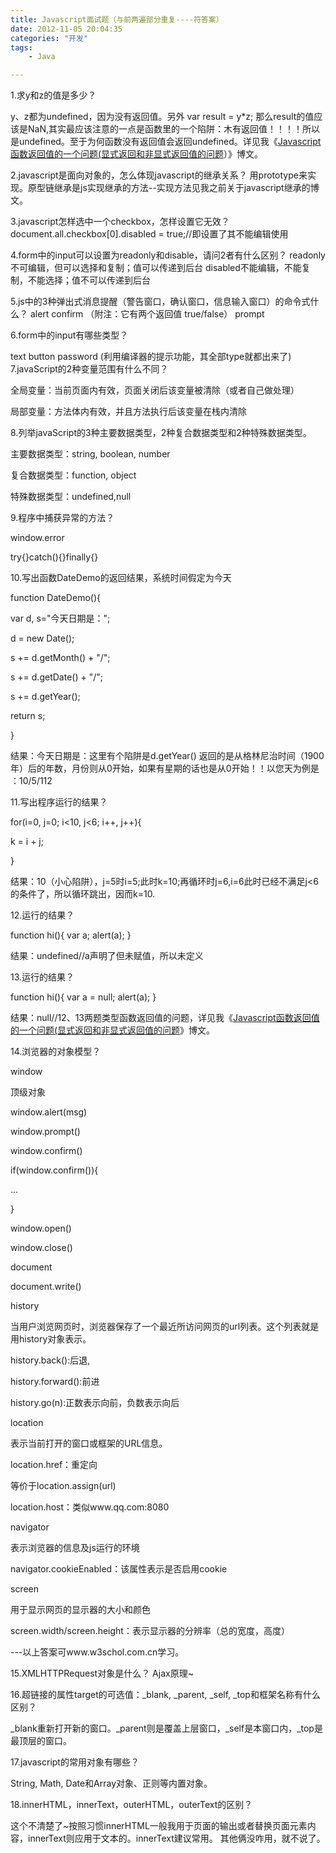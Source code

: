 ```yaml
---
title: Javascript面试题（与前两遍部分重复----符答案）
date: 2012-11-05 20:04:35
categories: "开发"
tags:
	- Java

---
```


1.求y和z的值是多少？
<script type="text/javascript">
var x = 1;
var y = 0;
var z = 0;
function add(n)\{n=n+1;\}
y = add(x);
function add(n)\{n=n+3;\}
z = add(x);
</script>
y、z都为undefined，因为没有返回值。另外 var result = y\*z; 那么result的值应该是NaN,其实最应该注意的一点是函数里的一个陷阱：木有返回值！！！！所以是undefined。至于为何函数没有返回值会返回undefined。详见我《[Javascript函数返回值的一个问题(显式返回和非显式返回值的问题][Javascript]）》博文。

2.javascript是面向对象的，怎么体现javascript的继承关系？
用prototype来实现。原型链继承是js实现继承的方法--实现方法见我之前关于javascript继承的博文。

3.javascript怎样选中一个checkbox，怎样设置它无效？
document.all.checkbox\[0\].disabled = true;//即设置了其不能编辑使用

4.form中的input可以设置为readonly和disable，请问2者有什么区别？
readonly不可编辑，但可以选择和复制；值可以传递到后台
disabled不能编辑，不能复制，不能选择；值不可以传递到后台

5.js中的3种弹出式消息提醒（警告窗口，确认窗口，信息输入窗口）的命令式什么？
alert
confirm （附注：它有两个返回值 true/false）
prompt

6.form中的input有哪些类型？

text button password (利用编译器的提示功能，其全部type就都出来了)
7.javaScript的2种变量范围有什么不同？

全局变量：当前页面内有效，页面关闭后该变量被清除（或者自己做处理）

局部变量：方法体内有效，并且方法执行后该变量在栈内清除

8.列举javaScript的3种主要数据类型，2种复合数据类型和2种特殊数据类型。

主要数据类型：string, boolean, number

复合数据类型：function, object

特殊数据类型：undefined,null

9.程序中捕获异常的方法？

window.error

try\{\}catch()\{\}finally\{\}

10.写出函数DateDemo的返回结果，系统时间假定为今天

function DateDemo()\{

var d, s="今天日期是：";

d = new Date();

s += d.getMonth() + "/";

s += d.getDate() + "/";

s += d.getYear();

return s;

\}

结果：今天日期是：这里有个陷阱是d.getYear() 返回的是从格林尼治时间（1900年）后的年数，月份则从0开始，如果有星期的话也是从0开始！！以您天为例是 ：10/5/112



11.写出程序运行的结果？

for(i=0, j=0; i<10, j<6; i++, j++)\{

k = i + j;

\}

结果：10（小心陷阱），j=5时i=5;此时k=10;再循环时j=6,i=6此时已经不满足j<6的条件了，所以循环跳出，因而k=10.

12.运行的结果？

function hi()\{
var a;
alert(a);
\}

结果：undefined//a声明了但未赋值，所以未定义

13.运行的结果？

function hi()\{
var a = null;
alert(a);
\}

结果：null//12、13两题类型函数返回值的问题，详见我《[Javascript函数返回值的一个问题(显式返回和非显式返回值的问题][Javascript]》博文。

14.浏览器的对象模型？

window

顶级对象

window.alert(msg)

window.prompt()

window.confirm()

if(window.confirm())\{

...

\}

window.open()

window.close()

document

document.write()

history

当用户浏览网页时，浏览器保存了一个最近所访问网页的url列表。这个列表就是用history对象表示。

history.back():后退,

history.forward():前进

history.go(n):正数表示向前，负数表示向后

location

表示当前打开的窗口或框架的URL信息。

location.href：重定向

等价于location.assign(url)

location.host：类似www.qq.com:8080

navigator

表示浏览器的信息及js运行的环境

navigator.cookieEnabled：该属性表示是否启用cookie

screen

用于显示网页的显示器的大小和颜色

screen.width/screen.height：表示显示器的分辨率（总的宽度，高度）

\---以上答案可www.w3schol.com.cn学习。

15.XMLHTTPRequest对象是什么？
 Ajax原理~

16.超链接的属性target的可选值：\_blank, \_parent, \_self, \_top和框架名称有什么区别？

\_blank重新打开新的窗口。\_parent则是覆盖上层窗口，\_self是本窗口内，\_top是最顶层的窗口。

17.javascript的常用对象有哪些？

String, Math, Date和Array对象、正则等内置对象。

18.innerHTML，innerText，outerHTML，outerText的区别？

这个不清楚了~按照习惯innerHTML一般我用于页面的输出或者替换页面元素内容，innerText则应用于文本的。innerText建议常用。 其他俩没咋用，就不说了。


[Javascript]: http://blog.csdn.net/xiaohan1990718/article/details/8144749